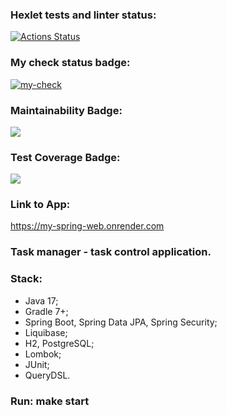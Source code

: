 ### Hexlet tests and linter status:
[![Actions Status](https://github.com/andreevmo/java-project-73/workflows/hexlet-check/badge.svg)](https://github.com/andreevmo/java-project-73/actions)

### My check status badge:
[![my-check](https://github.com/andreevmo/java-project-73/actions/workflows/my-check.yml/badge.svg)](https://github.com/andreevmo/java-project-73/actions/workflows/my-check.yml)

### Maintainability Badge:
<a href="https://codeclimate.com/github/andreevmo/java-project-73/maintainability"><img src="https://api.codeclimate.com/v1/badges/6b3030364e5e5cd0c1cf/maintainability" /></a>

### Test Coverage Badge:
<a href="https://codeclimate.com/github/andreevmo/java-project-73/test_coverage"><img src="https://api.codeclimate.com/v1/badges/6b3030364e5e5cd0c1cf/test_coverage" /></a>

### Link to App:
https://my-spring-web.onrender.com

### Task manager - task control application.

### Stack:

- Java 17;
- Gradle 7+;
- Spring Boot, Spring Data JPA, Spring Security;
- Liquibase;
- H2, PostgreSQL;
- Lombok;
- JUnit;
- QueryDSL.

### Run: make start

